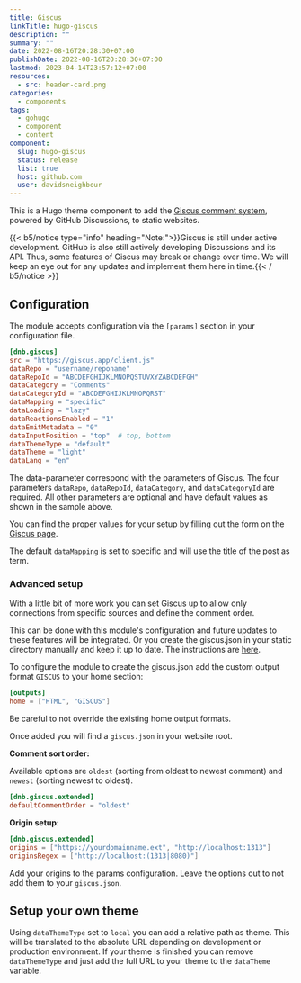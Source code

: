 ```yaml
---
title: Giscus
linkTitle: hugo-giscus
description: ""
summary: ""
date: 2022-08-16T20:28:30+07:00
publishDate: 2022-08-16T20:28:30+07:00
lastmod: 2023-04-14T23:57:12+07:00
resources:
  - src: header-card.png
categories:
  - components
tags:
  - gohugo
  - component
  - content
component:
  slug: hugo-giscus
  status: release
  list: true
  host: github.com
  user: davidsneighbour
---
```


This is a Hugo theme component to add the [Giscus comment system](https://giscus.app/), powered by GitHub Discussions, to static websites.

{{< b5/notice type="info" heading="Note:">}}Giscus is still under active development. GitHub is also still actively developing Discussions and its API. Thus, some features of Giscus may break or change over time. We will keep an eye out for any updates and implement them here in time.{{< / b5/notice >}}

## Configuration

The module accepts configuration via the `[params]` section in your configuration file.

```toml
[dnb.giscus]
src = "https://giscus.app/client.js"
dataRepo = "username/reponame"
dataRepoId = "ABCDEFGHIJKLMNOPQSTUVXYZABCDEFGH"
dataCategory = "Comments"
dataCategoryId = "ABCDEFGHIJKLMNOPQRST"
dataMapping = "specific"
dataLoading = "lazy"
dataReactionsEnabled = "1"
dataEmitMetadata = "0"
dataInputPosition = "top"  # top, bottom
dataThemeType = "default"
dataTheme = "light"
dataLang = "en"
```

The data-parameter correspond with the parameters of Giscus. The four parameters `dataRepo`, `dataRepoId`, `dataCategory`, and `dataCategoryId` are required. All other parameters are optional and have default values as shown in the sample above.

You can find the proper values for your setup by filling out the form on the [Giscus page](https://giscus.app/).

The default `dataMapping` is set to specific and will use the title of the post as term.

### Advanced setup

With a little bit of more work you can set Giscus up to allow only connections from specific sources and define the comment order.

This can be done with this module's configuration and future updates to these features will be integrated. Or you create the giscus.json in your static directory manually and keep it up to date. The instructions are [here](https://github.com/giscus/giscus/blob/main/ADVANCED-USAGE.md#giscusjson).

To configure the module to create the giscus.json add the custom output format `GISCUS` to your home section:

```toml
[outputs]
home = ["HTML", "GISCUS"]
```

Be careful to not override the existing home output formats.

Once added you will find a `giscus.json` in your website root.

**Comment sort order:**

Available options are `oldest` (sorting from oldest to newest comment) and `newest` (sorting newest to oldest).

```toml
[dnb.giscus.extended]
defaultCommentOrder = "oldest"
```

**Origin setup:**

```toml
[dnb.giscus.extended]
origins = ["https://yourdomainname.ext", "http://localhost:1313"]
originsRegex = ["http://localhost:(1313|8080)"]
```

Add your origins to the params configuration. Leave the options out to not add them to your `giscus.json`.

## Setup your own theme

Using `dataThemeType` set to `local` you can add a relative path as theme. This will be translated to the absolute URL depending on development or production environment. If your theme is finished you can remove `dataThemeType` and just add the full URL to your theme to the `dataTheme` variable.
